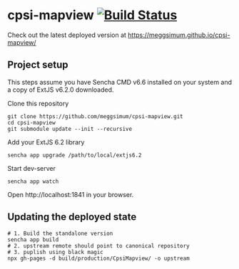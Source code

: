 # cpsi-mapview [![Build Status](https://travis-ci.org/meggsimum/cpsi-mapview.svg?branch=master)](https://travis-ci.org/meggsimum/cpsi-mapview)

Check out the latest deployed version at https://meggsimum.github.io/cpsi-mapview/

## Project setup

This steps assume you have Sencha CMD v6.6 installed on your system and a copy of ExtJS v6.2.0 downloaded.

Clone this repository

```
git clone https://github.com/meggsimum/cpsi-mapview.git
cd cpsi-mapview
git submodule update --init --recursive
```

Add your ExtJS 6.2 library

```
sencha app upgrade /path/to/local/extjs6.2
```

Start dev-server

```
sencha app watch
```

Open http://localhost:1841 in your browser.


## Updating the deployed state

```
# 1. Build the standalone version
sencha app build
# 2. upstream remote should point to canonical repository
# 3. puplish using black magic
npx gh-pages -d build/production/CpsiMapview/ -o upstream

```
